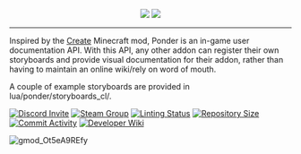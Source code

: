 <p align="center">
  <img src="https://github.com/user-attachments/assets/49a0867a-4c7f-4247-8817-4d91973ed232#gh-dark-mode-only" />
  <img src="https://github.com/user-attachments/assets/3b1bd4ec-187c-498a-9846-067cbb957adb#gh-light-mode-only" />
</p>


***

Inspired by the [Create](https://github.com/Creators-of-Create/Create/wiki/Internal---Ponder-UI) Minecraft mod, Ponder is an in-game user documentation API. With this API, any other addon can register their own storyboards and provide visual documentation for their addon, rather than having to maintain an online wiki/rely on word of mouth.

A couple of example storyboards are provided in lua/ponder/storyboards_cl/.

[![Discord Invite](https://img.shields.io/discord/654142834030542878?label=Chat&style=flat-square)](https://discord.gg/jgdzysxjST)
[![Steam Group](https://img.shields.io/badge/ACF%20Official-Join%20Now!-informational?style=flat-square)](https://steamcommunity.com/groups/officialacf)
[![Linting Status](https://img.shields.io/github/actions/workflow/status/ACF-Team/Ponder/GLuaLint.yml?branch=master&label=Linter%20Status&style=flat-square)](https://github.com/ACF-Team/ACF-3/actions?query=workflow%3AGLuaLint)
[![Repository Size](https://img.shields.io/github/repo-size/ACF-Team/Ponder?label=Repository%20Size&style=flat-square)](https://github.com/ACF-Team/Ponder)
[![Commit Activity](https://img.shields.io/github/commit-activity/m/ACF-Team/Ponder?label=Commit%20Activity&style=flat-square)](https://github.com/ACF-Team/Ponder/graphs/commit-activity)
[![Developer Wiki](https://img.shields.io/badge/Developer_Wiki-bbccff)](https://github.com/ACF-Team/Ponder/wiki)

![gmod_Ot5eA9REfy](https://github.com/user-attachments/assets/99eff8c0-e307-4075-bc15-d7c27bc1a3c2)
